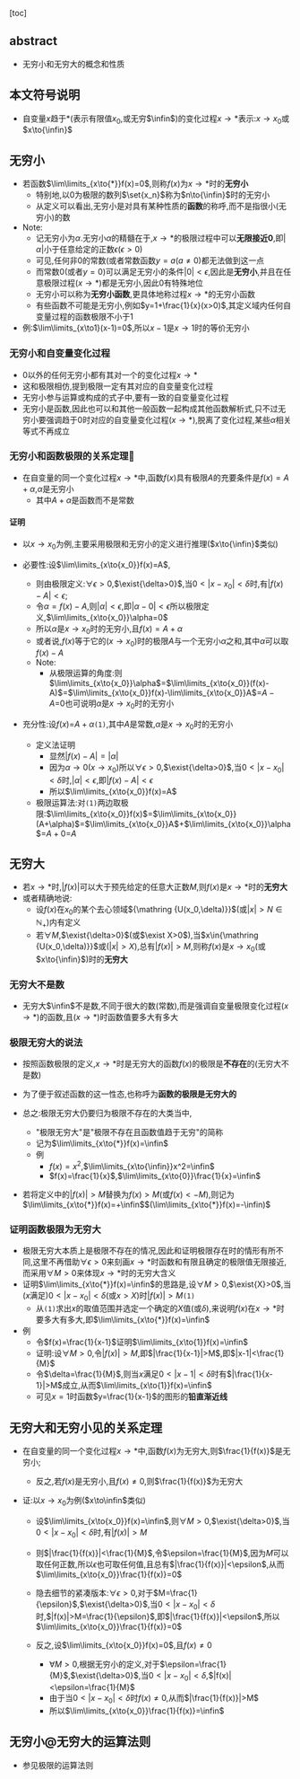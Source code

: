 [toc]

## abstract

- 无穷小和无穷大的概念和性质

## 本文符号说明

- 自变量$x$趋于${*}$(表示有限值$x_0$,或无穷$\infin$)的变化过程$x\to{*}$表示:$x\to{x_0}$或$x\to{\infin}$

## 无穷小

- 若函数$\lim\limits_{x\to{*}}f(x)=0$,则称$f(x)$为$x\to{*}$时的**无穷小**
  - 特别地,以0为极限的数列$\set{x_n}$称为$n\to{\infin}$时的无穷小
  - 从定义可以看出,无穷小是对具有某种性质的**函数**的称呼,而不是指很小(无穷小)的数
- Note:
  - 记无穷小为$\alpha$.无穷小$\alpha$的精髓在于,$x\to{*}$的极限过程中可以**无限接近0**,即$|\alpha|$小于任意给定的正数$\epsilon(\epsilon>0)$
  - 可见,任何非0的常数(或者常数函数$y=a(a\neq{0})$都无法做到这一点
  - 而常数$0$(或者$y=0$)可以满足无穷小的条件$|0|<\epsilon$,因此是**无穷小**,并且在任意极限过程$(x\to{*})$都是无穷小,因此$0$有特殊地位
  - 无穷小可以称为**无穷小函数**,更具体地称过程$x\to{*}$的无穷小函数
  - 有些函数不可能是无穷小,例如$y=1+\frac{1}{x}(x>0)$,其定义域内任何自变量过程的函数极限不小于1
- 例:$\lim\limits_{x\to1}(x-1)=0$,所以$x-1$是$x\to{1}$时的等价无穷小

### 无穷小和自变量变化过程

- $0$以外的任何无穷小都有其对一个的变化过程$x\to{*}$
- 这和极限相仿,提到极限一定有其对应的自变量变化过程
- 无穷小参与运算或构成的式子中,要有一致的自变量变化过程
- 无穷小是函数,因此也可以和其他一般函数一起构成其他函数解析式,只不过无穷小要强调趋于0时对应的自变量变化过程$(x\to{*})$,脱离了变化过程,某些$\alpha$相关等式不再成立

### 无穷小和函数极限的关系定理👺

- 在自变量的同一个变化过程$x\to{*}$中,函数$f(x)$具有极限$A$的充要条件是$f(x)=A+\alpha$,$\alpha$是无穷小
  - 其中$A+\alpha$是函数而不是常数

####  证明

- 以$x\to{x_0}$为例,主要采用极限和无穷小的定义进行推理($x\to{\infin}$类似)

- 必要性:设$\lim\limits_{x\to{x_0}}f(x)=A$,
  - 则由极限定义:$\forall{\epsilon>0}$,$\exist{\delta>0}$,当$0<|x-x_0|<\delta$时,有$|f(x)-A|<\epsilon$;
  - 令$\alpha=f(x)-A$,则$|\alpha|<\epsilon$,即$|\alpha-0|<\epsilon$所以极限定义,$\lim\limits_{x\to{x_0}}\alpha=0$
  - 所以$\alpha$是$x\to{x_0}$时的无穷小,且$f(x)=A+\alpha$
  - 或者说,$f(x)$等于它的$(x\to{x_0})$时的极限$A$与一个无穷小$\alpha$之和,其中$\alpha$可以取$f(x)-A$
  - Note:
    - 从极限运算的角度:则$\lim\limits_{x\to{x_0}}\alpha$=$\lim\limits_{x\to{x_0}}(f(x)-A)$=$\lim\limits_{x\to{x_0}}f(x)-\lim\limits_{x\to{x_0}}A$=$A-A$=0也可说明$\alpha$是$x\to{x_0}$时的无穷小

- 充分性:设$f(x)$=$A+\alpha$`(1)`,其中$A$是常数,$\alpha$是$x\to{x_0}$时的无穷小
  - 定义法证明
    - 显然$|f(x)-A|=|\alpha|$
    - 因为$\alpha\to{0}(x\to{x_0})$所以$\forall{\epsilon>0}$,$\exist{\delta>0}$,当$0<|x-x_0|<\delta$时,$|\alpha|<\epsilon$,即$|f(x)-A|<\epsilon$
    - 所以$\lim\limits_{x\to{x_0}}f(x)=A$
  - 极限运算法:对`(1)`两边取极限:$\lim\limits_{x\to{x_0}}f(x)$=$\lim\limits_{x\to{x_0}}(A+\alpha)$=$\lim\limits_{x\to{x_0}}A$+$\lim\limits_{x\to{x_0}}\alpha$=$A+0$=$A$

## 无穷大

- 若$x\to{*}$时,$|f(x)|$可以大于预先给定的任意大正数$M$,则$f(x)$是$x\to{*}$时的**无穷大**
- 或者精确地说:
  - 设$f(x)$在$x_0$的某个去心领域${\mathring {U(x_0,\delta)}}$(或$|x|>N\in\mathbb{N}_{+}$)内有定义
  - 若$\forall{M}$,$\exist{\delta>0}$(或$\exist X>0$),当$x\in{\mathring {U(x_0,\delta)}}$或($|x|>X$),总有$|f(x)|>M$,则称$f(x)$是$x\to{x_0}$(或$x\to{\infin}$)时的**无穷大**

### 无穷大不是数

- 无穷大$\infin$不是数,不同于很大的数(常数),而是强调自变量极限变化过程$(x\to{*})$的函数,且$(x\to{*})$时函数值要多大有多大

### 极限无穷大的说法

- 按照函数极限的定义,$x\to{*}$时是无穷大的函数$f(x)$的极限是**不存在**的(无穷大不是数)
- 为了便于叙述函数的这一性态,也称呼为**函数的极限是无穷大的**
- 总之:极限无穷大仍要归为极限不存在的大类当中,
  - "极限无穷大"是"极限不存在且函数值趋于无穷"的简称
  - 记为$\lim\limits_{x\to{*}}f(x)=\infin$
  - 例
    - $f(x)=x^2$,$\lim\limits_{x\to{\infin}}x^2=\infin$
    - $f(x)=\frac{1}{x}$,$\lim\limits_{x\to{0}}\frac{1}{x}=\infin$

- 若将定义中的$|f(x)|>M$替换为$f(x)>M$(或$f(x)<-M$),则记为$\lim\limits_{x\to{*}}f(x)=+\infin$$(\lim\limits_{x\to{*}}f(x)=-\infin)$

### 证明函数极限为无穷大

- 极限无穷大本质上是极限不存在的情况,因此和证明极限存在时的情形有所不同,这里不再借助$\forall{\epsilon}>0$来刻画$x\to{*}$时函数和有限且确定的极限值无限接近,而采用$\forall{M}>0$来体现$x\to{*}$时的无穷大含义
- 证明$\lim\limits_{x\to{*}}f(x)=\infin$的思路是,设$\forall{M>0}$,$\exist{X}>0$,当($x$满足)$0<|x-x_0|<\delta$(或$x>X$)时$|f(x)|>M$`(1)`
  - 从`(1)`求出$x$的取值范围并选定一个确定的$X$值(或$\delta$),来说明$f(x)$在$x\to{*}$时要多大有多大,即$\lim\limits_{x\to{*}}f(x)=\infin$
- 例
  - 令$f(x)=\frac{1}{x-1}$证明$\lim\limits_{x\to{1}}f(x)=\infin$
  - 证明:设$\forall{M>0}$,令$|f(x)|>M$,即$|\frac{1}{x-1}|>M$,即$|x-1|<\frac{1}{M}$
  - 令$\delta=\frac{1}{M}$,则当$x$满足$0<|x-1|<\delta$时有$|\frac{1}{x-1}|>M$成立,从而$\lim\limits_{x\to{1}}f(x)=\infin$
  - 可见$x=1$时函数$y=\frac{1}{x-1}$的图形的**铅直渐近线**

## 无穷大和无穷小见的关系定理

- 在自变量的同一个变化过程$x\to{*}$中,函数$f(x)$为无穷大,则$\frac{1}{f(x)}$是无穷小;

  - 反之,若$f(x)$是无穷小,且$f(x)\neq{0}$,则$\frac{1}{f(x)}$为无穷大

- 证:以$x\to{x_0}$为例($x\to\infin$类似)

  - 设$\lim\limits_{x\to{x_0}}f(x)=\infin$,则$\forall{M>0}$,$\exist{\delta>0}$,当$0<|x-x_0|<\delta$时,有$|f(x)|>M$
  - 则$|\frac{1}{f(x)}|<\frac{1}{M}$,令$\epsilon=\frac{1}{M}$,因为$M$可以取任何正数,所以$\epsilon$也可取任何值,且总有$|\frac{1}{f(x)}|<\epsilon$,从而$\lim\limits_{x\to{x_0}}\frac{1}{f(x)}=0$
  - 隐去细节的紧凑版本:$\forall{\epsilon>0}$,对于$M=\frac{1}{\epsilon}$,$\exist{\delta>0}$,当$0<|x-x_0|<\delta$时,$|f(x)|>M=\frac{1}{\epsilon}$,即$|\frac{1}{f(x)}|<\epsilon$,所以$\lim\limits_{x\to{x_0}}\frac{1}{f(x)}=0$

  - 反之,设$\lim\limits_{x\to{x_0}}f(x)=0$,且$f(x)\neq{0}$
    - $\forall{M>0}$,根据无穷小的定义,对于$\epsilon=\frac{1}{M}$,$\exist{\delta>0}$,当$0<|x-x_0|<\delta$,$|f(x)|<\epsilon=\frac{1}{M}$
    - 由于当$0<|x-x_0|<\delta$时$f(x)\neq{0}$,从而$|\frac{1}{f(x)}|>M$
    - 所以$\lim\limits_{x\to{x_0}}\frac{1}{f(x)}=\infin$

## 无穷小@无穷大的运算法则

- 参见极限的运算法则

